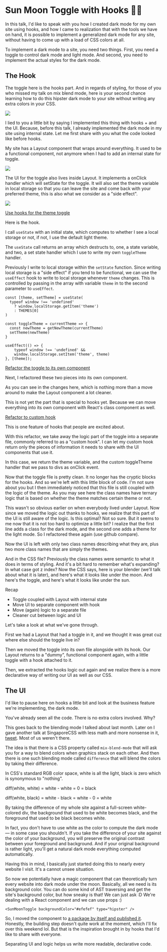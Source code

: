 # Sun Moon Toggle with Hooks 🌚🌝

In this talk, I'd like to speak with you how I created dark mode for my own site using hooks, and how I came to realization that with the tools we have on hand, it is possible to implement a generalized dark mode for any site, without having to come up with a load of CSS colors at all.

To implement a dark mode to a site, you need two things. First, you need a toggle to control dark mode and light mode. And second, you need to implement the actual styles for the dark mode. 

## The Hook

The toggle here is the hooks part. And in regards of styling, for those of you who missed my talk on mix blend mode, here is your second chance learning how to do this hipster dark mode to your site without writing any extra colors in your CSS.

![](https://i.imgur.com/vzexItp.gif)

I lied to you a little bit by saying I implemented this thing with hooks + and the UI. Because, before this talk, I already implemented the dark mode in my site using internal state. Let me first share with you what the code looked like before hooks.

My site has a Layout component that wraps around everything. It used to be a functional component, not anymore when I had to add an internal state for toggle.

![](https://s3.us-west-2.amazonaws.com/secure.notion-static.com/5d625ada-5f3a-4b06-b496-295639bf85b6/class-component-state.png?X-Amz-Algorithm=AWS4-HMAC-SHA256&X-Amz-Credential=ASIAT73L2G45JWMQBEE4%2F20190621%2Fus-west-2%2Fs3%2Faws4_request&X-Amz-Date=20190621T154248Z&X-Amz-Expires=86400&X-Amz-Security-Token=AgoJb3JpZ2luX2VjEGwaCXVzLXdlc3QtMiJHMEUCIQDFbF0ZfGI1Vef4GVEhf7h4XEAejcDHNXsmIHq1EGviLAIgEGfOa%2BxcDhP63%2ByOoo5cmZ%2FstdOrZ3NfLUuYSQVNmK4q4wMIpf%2F%2F%2F%2F%2F%2F%2F%2F%2F%2FARAAGgwyNzQ1NjcxNDkzNzAiDPHM71t%2FMbLR1bmg8yq3A%2BXyRwtVzn3e9kI3aKPf96c13%2BkRQNvw5DsjjcpScIVIfoll2ShXPco3VCT1Z4%2FIM%2Bc0yWYOPCto3vYpzT5x3feku4jr87AwMsYaj5lrTRweYaO68VD%2F%2FP%2BARgk89FKRfzYxIQ27RfH3RH9eWMWgL77JZNJuWe1s%2FXdarpmtwMp%2F7cB7JFPlciWTcbcW3RXyLhhIFAJqw6hbOJawHBkeSv%2FmzFY4Dsyc1%2FQbRf%2BcWBv6%2BQebEtIDdcHIHUVYBPsYWG6ytPEn3cVdOx30NVSnODkeT4JWZzWrG0QqNhcM3AiolXninbMAIgDL2GOdOzcuscDL7lY6G6u0ux63Nrc%2BaQy%2BhoB3NRmEFqPgYIkjc3onzwJe%2BzAf8Mq%2B0HZ8KbtiA4UDMT4Q2F0bRZ%2BacaDUvgcKBWrJ%2FpBQTc9cK1WaPZpZeKbzSA%2FzeZu80B090vFKVfTba12Jp4AL8yJFkKvoFA5XtCQODqHbRd0mFMKWACIs86GNoiXy%2BKlpLLgPBhk%2FFHfk58hXN0cBc4yPfbC5rpx%2BRhR5%2F%2FzSF1drmrwXriZV6eb1OD4mLC%2Bt5kusawf8MeX0qhu3m1Mw6Iyz6AU6tAEm6965dkrlbHEOHVUssfMmA%2F8jR65cECOxc6LFcKsapt2AHFEf9PVHmDvFhMMjm7zVFDOhVIKMe3eMyFVXxMp1SC8q8y7lIpgmSP%2B9gpgmRKRw7r4nypMLR73SNDUVDAxSA7in2o%2FdSgaQ96TR6PK8aGWxKvAkxi%2Bmef9ULz146m4Rg1QlnOWIMHQd2lFdmnqrJ15v25HfazdGD1N%2F4pjJAa%2FNuMjPc09Q2fWk06kdsZKFhNA%3D&X-Amz-Signature=44e840d03c0ab777cb199ecde5ad757df4c09b0a0bf2e5e04473d452b848dac4&X-Amz-SignedHeaders=host&response-content-disposition=filename%20%3D%22class-component-state.png%22)

The UI for the toggle also lives inside Layout. It implements a onClick handler which will setState for the toggle. It will also set the theme variable in local storage so that you can leave the site and come back with your preferred theme, this is also what we consider as a "side effect".

![](https://s3.us-west-2.amazonaws.com/secure.notion-static.com/e9d6b28e-ba0c-4731-b056-bee74e84dd94/class-component-render.png?X-Amz-Algorithm=AWS4-HMAC-SHA256&X-Amz-Credential=ASIAT73L2G45JXXIHATX%2F20190621%2Fus-west-2%2Fs3%2Faws4_request&X-Amz-Date=20190621T154305Z&X-Amz-Expires=86400&X-Amz-Security-Token=AgoJb3JpZ2luX2VjEGwaCXVzLXdlc3QtMiJGMEQCIEsMFv6ELPl1vqyQF%2Fwi7h1pq5htMtTD%2BgyTVFDNNlzHAiB%2F%2FDzLrdqvV2%2FmdGagydXNAWYEgK2XVwYh4NcPlMw0pSrjAwil%2F%2F%2F%2F%2F%2F%2F%2F%2F%2F8BEAAaDDI3NDU2NzE0OTM3MCIM3swE9VhhZ0HRA7CWKrcD4xNU%2BjW5HukU7Jd5eGeVeF%2FTqu7BJSjbBHftgdGdZqVnVuL0EXfsyIGu5v3DSQMN9buDSaTgM3NEHXspEHPWExgm9j5V2jyZ5rGteYM0vC4jiZMz9nA7w1mAIupEjIdkISBPKW4p8UzFVHZN0gJ%2FdZMRaJrV7KlSdMSWqsgTbQ8VTfBmsL1fG2w5GJgt33f928SroDndK%2F6x5qFw%2Fn6%2F5xnRFRI0rvG7hJRxeo9sjxC%2Bv79hUANJ4vBbMC%2B51m%2FpkW5ApYrpHezDsdzHxrBmKrCkcksFVK0N1Sw8Txu%2F94RNXu2vomrU%2BKjUY%2B1hxOmwr5Z2NPIuEVeo46mtR%2BmSFahbjQya%2BooLMSZyzeuWH9j6tFgypva6YKx4TlSz0GrsT4HDncRgbUaPELFSJsJFQRo6ficzApwH%2B5BXZJQvmvZVHboDYRCDuPBsr15amiiaYD%2BSQ4bUcc8RR6fDwNc%2F3jhpGdLfzitDVYhVW69vfYAF8zEZWEeSO3GwpAXkqbya9rk%2B%2B7AHCEKgXBXhdjSA7KNei%2FzHmq%2FX3CBOlONflMF%2FTOinDbLS%2BcWveK%2BOaYuMnKnmp%2Byj2TDWkLPoBTq1Ad5eh7IZ9EOcIdaX%2FGRVnkp3AWTSrhediIOrZZ3fGVLPseUFsM2U9zGOhwSbzD1FE4%2FanKDDk4Lbuadd4e2uoRw7R24m8uAmKqAOajpOi%2FVn5m6foOc3ve4RBu9duCdPYanU2gnuC2EwnQjFTOKCqU2cRGDYKpTYfob%2BXc3IjBWzxvc7u0lV6s5Ibds0W6J7n11DIGOXsJ3bP4mWAovLVYoYIaIWIaRlHXoYN0piBw%2BFT0We6fU%3D&X-Amz-Signature=85b498af8c371f4776690bfed79c4cc2f9c1514501c8b304d7e699f57750b213&X-Amz-SignedHeaders=host&response-content-disposition=filename%20%3D%22class-component-render.png%22)

[Use hooks for the theme toggle](https://github.com/wgao19/wgao19-cc/commit/df8f57d9ab9fbb4c9f6837dc6d43833d6b63d662)

Here is the hook. 

I call `useState` with an initial state, which computes to whether I see a local storage or not, if not, I use the default light theme.

The `useState` call returns an array which destructs to, one, a state variable, and two, a set state handler which I use to write my own `toggleTheme` handler.

Previously I write to local storage within the `setState` function. Since writing local storage is a "side effect" if you tend to be functional, we can use the `useEffect` hook to write to local storage whenever `theme` changes. This is controlled by passing in the array with variable `theme` in to the second parameter to `useEffect`. 

    const [theme, setTheme] = useState(
      typeof window !== 'undefined'
        ? window.localStorage.getItem('theme')
        : THEMES[0]
    )
    
    const toggleTheme = currentTheme => {
      const newTheme = getNewTheme(currentTheme)
      setTheme(newTheme)
    }
    
    useEffect(() => {
    	typeof window !== 'undefined' &&
        window.localStorage.setItem('theme', theme)
    }, [theme]);

[Refactor the toggle to its own component](https://github.com/wgao19/wgao19-cc/commit/fdc8d104bf07d6cc3e1195a0d4bb0bc0b590d1e3)

Next, I refactored these two pieces into its own component.

As you can see in the changes here, which is nothing more than a move around to make the Layout component a lot cleaner.

This is not yet the part that is special to hooks yet. Because we can move everything into its own component with React's class component as well.

[Refactor to custom hook](https://github.com/wgao19/wgao19-cc/commit/dfa93308c034afb9cd502137f19f0c7833dc3a7f)

This is one feature of hooks that people are excited about. 

With this refactor, we take away the logic part of the toggle into a separate file, commonly referred to as a "custom hook". I can let my custom hook return only the pieces of information it needs to share with the UI components that use it. 

In this case, we return the theme variable, and the custom toggleTheme handler that we pass to divs as onClick event.

Now that the toggle file is pretty clean. It no longer has the cryptic blocks for the hooks. And so we're left with this little block of code. I'm not sure about you but I then immediately noticed that this file is still coupled with the logic of the theme. As you may see here the class names have ternary logic that is based on whether the theme matches certain theme or not.

This wasn't so obvious earlier on when everybody lived under Layout. Now since we moved the logic out thanks to hooks, we realize that this part of the UI is still aware of the logic. Is this optimal? Not so sure. But it seems to me now that it is not too hard to optimize a little bit? I realize that the first line adds a class for the dark mode, and the second one adds a theme for the light mode. So I refactored these again (use github compare).

[](https://www.notion.so/52054c2a16de4ce1a3e2792ee7cde3a6#a609f3c85b0a4fdcade3dfa853b919e2)

Now the UI is left with only two class names describing what they are, plus two more class names that are simply the themes.

And in the CSS file? Previously the class names were semantic to what it does in terms of styling. And it's a bit hard to remember what's expanding? In what case got z index? Now the CSS says, here is your blender (we'll talk about what it is later), and here's what it looks like under the moon. And here's the toggle, and here's what it looks like under the sun.

Recap

- Toggle coupled with Layout with internal state
- Move UI to separate component with hook
- Move (again) logic to a separate file
- Cleaner cut between logic and UI

Let's take a look at what we've gone through.

First we had a Layout that had a toggle in it, and we thought it was great cuz where else should the toggle live in?

Then we moved the toggle into its own file alongside with its hook. Our Layout returns to a "dummy", functional component again, with a little toggle with a hook attached to it. 

Then, we extracted the hooks logic out again and we realize there is a more declarative way of writing our UI as well as our CSS.

## The UI

I'd like to pause here on hooks a little bit and look at the business feature we're implementing, the dark mode. 

You've already seen all the code. There is no extra colors involved. Why?

This goes back to the blending mode I talked about last month. Later on I gave another talk at SingaporeCSS with less math and more nonsense in it, [tweet](https://twitter.com/hj_chen/status/1121016994914955266). Most of us weren't there.

The idea is that there is a CSS property called `mix-blend-mode` that will ask you for a way to blend colors when graphics stack on each other. And then there is one such blending mode called `difference` that will blend the colors by taking their difference.

In CSS's standard RGB color space, white is all the light, black is zero which is synonymous to "nothing". 

diff(white, white) = white - white = 0 = black

diff(white, black) = white - black = white - 0 = white

By taking the difference of my whole site against a full-screen white-colored div, the background that used to be white becomes black, and the foreground that used to be black becomes white.

In fact, you don't have to use white as the color to compute the dark mode — in some case you shouldn't. If you take the difference of your site against the color of your background, you will preserve the original contrast between your foreground and background. And if your original background is rather light, you'll get a natural dark mode everything computed automatically.

Having this in mind, I basically just started doing this to nearly every website I visit. It's a cannot unsee situation.

So now we potentially have a magic component that can theoretically turn every website into dark mode under the moon. Basically, all we need is its background color. You can do some kind of AST traversing and get the site's background color, but how sneaky is that! We can just ask :D We're dealing with a React component and we can use props :)

    <SunMoonToggle backgroundColor="#efefef" type="hipster" />

So, I moved the component to [a package by itself and published it](https://github.com/wgao19/wgao19-cc/tree/master/plugins/sun-moon-toggle). Honestly, the building step doesn't quite work at the moment, which I'll fix over this weekend lol. But that is the inspiration brought in by hooks that I'd like to share with everyone.

Separating UI and logic helps us write more readable, declarative code.
